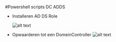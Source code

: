 #Powershell scripts DC ADDS
* Installeren AD DS Role

	![alt text](https://github.com/HoGentTIN/ops-g-09/blob/master/deelopdracht05/img/installerenADDS.png)
* Opwaarderen tot een DomeinController
	![alt text](https://github.com/HoGentTIN/ops-g-09/blob/master/deelopdracht05/img/opwaarderen.png)